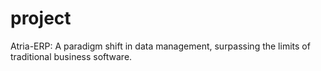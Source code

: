 # project
Atria-ERP: A paradigm shift in data management, surpassing the limits of traditional business software.

